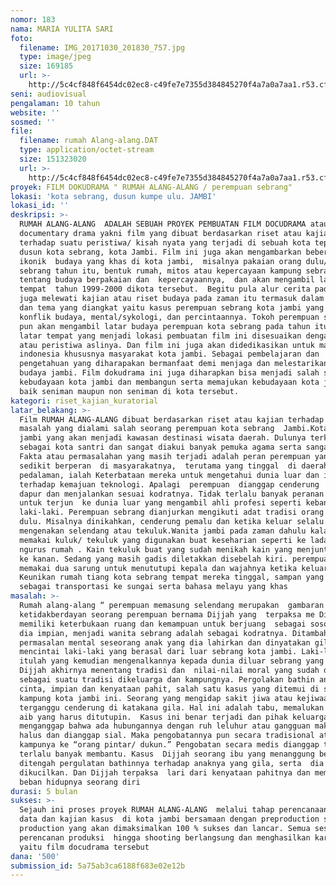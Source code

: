 ```yaml
---
nomor: 183
nama: MARIA YULITA SARI
foto:
  filename: IMG_20171030_201830_757.jpg
  type: image/jpeg
  size: 169185
  url: >-
    http://5c4cf848f6454dc02ec8-c49fe7e7355d384845270f4a7a0a7aa1.r53.cf2.rackcdn.com/154eec05-6758-4721-ae75-34dd1104290a/IMG_20171030_201830_757.jpg
seni: audiovisual
pengalaman: 10 tahun
website: ''
sosmed: ''
file:
  filename: rumah Alang-alang.DAT
  type: application/octet-stream
  size: 151323020
  url: >-
    http://5c4cf848f6454dc02ec8-c49fe7e7355d384845270f4a7a0a7aa1.r53.cf2.rackcdn.com/6c6b1dae-a7dd-45c3-bb20-1fa1854cf210/rumah%20Alang-alang.DAT
proyek: FILM DOKUDRAMA " RUMAH ALANG-ALANG / perempuan sebrang"
lokasi: 'kota sebrang, dusun kumpe ulu. JAMBI'
lokasi_id: ''
deskripsi: >-
  RUMAH ALANG-ALANG  ADALAH SEBUAH PROYEK PEMBUATAN FILM DOCUDRAMA atau
  documentary drama yakni film yang dibuat berdasarkan riset atau kajian
  terhadap suatu peristiwa/ kisah nyata yang terjadi di sebuah kota tepatnya di
  dusun kota sebrang, kota Jambi. Film ini juga akan mengambarkan beberapa
  ikonik  budaya yang khas di kota jambi,  misalnya pakaian orang dulu/perempuan
  sebrang tahun itu, bentuk rumah, mitos atau kepercayaan kampung sebrang
  tentang budaya berpakaian dan  kepercayaannya,  dan akan mengambil latar
  tempat  tahun 1999-2000 dikota tersebut.  Begitu pula alur cerita pada script
  juga melewati kajian atau riset budaya pada zaman itu termasuk dalam penokohan
  dan tema yang diangkat yaitu kasus perempuan sebrang kota jambi yang mengalami
  konflik budaya, mental/sykologi, dan percintaannya. Tokoh perempuan sebrang
  pun akan mengambil latar budaya perempuan kota sebrang pada tahun itu dan
  latar tempat yang menjadi lokasi pembuatan film ini disesuaikan dengan tempat
  atau peristiwa aslinya. Dan film ini juga akan didedikasikan untuk masyarakat
  indonesia khususnya masyarakat kota jambi. Sebagai pembelajaran dan
  pengetahuan yang diharapakan bermanfaat demi menjaga dan melestarikan tradisi
  budaya jambi. Film dokudrama ini juga diharapkan bisa menjadi salah satu aset
  kebudayaan kota jambi dan membangun serta memajukan kebudayaan kota jambi.
  baik seniman maupun non seniman di kota tersebut. 
kategori: riset_kajian_kuratorial
latar_belakang: >-
  Film RUMAH ALANG-ALANG dibuat berdasarkan riset atau kajian terhadap sebuah
  masalah yang dialami salah seorang perempuan kota sebrang  Jambi.Kota sebrang
  jambi yang akan menjadi kawasan destinasi wisata daerah. Dulunya terkenal
  sebagai kota santri dan sangat diakui banyak pemuka agama serta sangat islami.
  Fakta atau permasalahan yang masih terjadi adalah peran perempuan yang sangat
  sedikit berperan  di masyarakatnya,  terutama yang tinggal  di daerah atau di
  pedalaman, ialah Keterbataan mereka untuk mengetahui dunia luar dan interaksi
  terhadap kemajuan teknologi. Apalagi  perempuan  dianggap cenderung  hidup di
  dapur dan menjalankan sesuai kodratnya. Tidak terlalu banyak peranan besar
  untuk terjun  ke dunia luar yang mengambil ahli profesi seperti kebanyakan
  laki-laki. Perempuan sebrang dianjurkan mengikuti adat tradisi orang –orang
  dulu. Misalnya dinikahkan, cenderung pemalu dan ketika keluar selalu
  mengenakan selendang atau tekuluk.Wanita jambi pada zaman dahulu kala sudah
  memakai kuluk/ tekuluk yang digunakan buat keseharian seperti ke ladang,
  ngurus rumah . Kain tekuluk buat yang sudah menikah kain yang menjuntai harus
  ke kanan. Sedang yang masih gadis diletakkan disebelah kiri. perempuan sebrang
  memakai dua sarung untuk menututupi kepala dan wajahnya ketika keluar rumah.
  Keunikan rumah tiang kota sebrang tempat mereka tinggal, sampan yang digunakan
  sebagai transportasi ke sungai serta bahasa melayu yang khas
masalah: >-
  Rumah alang-alang “ perempuan memasung selendang merupakan  gambaran
  ketidakberdayan seorang perempuan bernama Dijjah yang  terpaksa me Dijah tidak
  memiliki keterbukaan ruang dan kemampuan untuk berjuang  sebagai sosok yang
  dia impian, menjadi wanita sebrang adalah sebagai kodratnya. Ditambah 
  permasalan mental seseorang anak yang dia lahirkan dan dinyatakan gila. Dijah
  mencintai laki-laki yang berasal dari luar sebrang kota jambi. Laki-laki
  itulah yang kemudian mengenalkannya kepada dunia diluar sebrang yang membuat
  Dijjah akhirnya menentang tradisi dan  nilai-nilai moral yang sudah ditetapkan
  sebagai suatu tradisi dikeluarga dan kampungnya. Pergolakan bathin antara
  cinta, impian dan kenyataan pahit, salah satu kasus yang ditemui di sebuah
  kampung kota jambi ini. Seorang yang mengidap sakit jiwa atau kejiwaaannya
  terganggu cenderung di katakana gila. Hal ini adalah tabu, memalukan  menjadi
  aib yang harus ditutupin.  Kasus ini benar terjadi dan pihak keluarga
  menganggap bahwa ada hubungannya dengan ruh leluhur atau gangguan makhluk
  halus dan dianggap sial. Maka pengobatannya pun secara tradisional atau bahasa
  kampunya ke “orang pintar/ dukun.” Pengobatan secara medis dianggap tidak
  terlalu banyak membantu. Kasus  Dijjah seorang ibu yang menanggung beban moril
  ditengah pergulatan bathinnya terhadap anaknya yang gila, serta  dia
  dikucilkan. Dan Dijjah terpaksa  lari dari kenyataan pahitnya dan memikul
  beban hidupnya seorang diri
durasi: 5 bulan
sukses: >-
  Sejauh ini proses proyek RUMAH ALANG-ALANG  melalui tahap perencanaan riset
  data dan kajian kasus  di kota jambi bersamaan dengan preproduction seklaigus
  production yang akan dimaksimalkan 100 % sukses dan lancar. Semua sesuai
  perencanan produksi  hingga shooting berlangsung dan menghasilkan karya nyata
  yaitu film docudrama tersebut
dana: '500'
submission_id: 5a75ab3ca6188f683e02e12b
---
```

